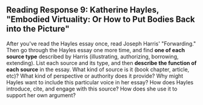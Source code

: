 ## Reading Response 9: Katherine Hayles, "Embodied Virtuality: Or How to Put Bodies Back into the Picture"

After you've read the Hayles essay once, read Joseph Harris' "Forwarding." Then go through the Hayles essay one more time, and find **one of each source type** described by Harris (illustrating, authorizing, borrowing, extending). List each source and its type, and then **describe the function of each source** in the essay. What kind of source is it (book chapter, article, etc)? What kind of perspective or authority does it provide? Why might Hayles want to include this particular voice in her essay? How does Hayles introduce, cite, and engage with this source? How does she use it to support her own argument?
